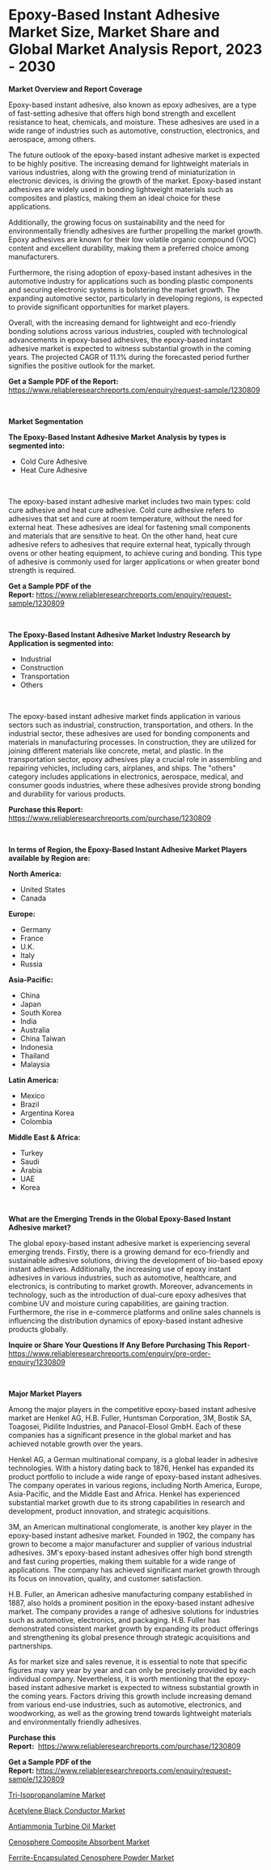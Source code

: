 <p><h1>Epoxy-Based Instant Adhesive Market Size, Market Share and Global Market Analysis Report, 2023 - 2030</h1></p><p><strong>Market Overview and Report Coverage</strong></p>
<p><p>Epoxy-based instant adhesive, also known as epoxy adhesives, are a type of fast-setting adhesive that offers high bond strength and excellent resistance to heat, chemicals, and moisture. These adhesives are used in a wide range of industries such as automotive, construction, electronics, and aerospace, among others.</p><p>The future outlook of the epoxy-based instant adhesive market is expected to be highly positive. The increasing demand for lightweight materials in various industries, along with the growing trend of miniaturization in electronic devices, is driving the growth of the market. Epoxy-based instant adhesives are widely used in bonding lightweight materials such as composites and plastics, making them an ideal choice for these applications.</p><p>Additionally, the growing focus on sustainability and the need for environmentally friendly adhesives are further propelling the market growth. Epoxy adhesives are known for their low volatile organic compound (VOC) content and excellent durability, making them a preferred choice among manufacturers.</p><p>Furthermore, the rising adoption of epoxy-based instant adhesives in the automotive industry for applications such as bonding plastic components and securing electronic systems is bolstering the market growth. The expanding automotive sector, particularly in developing regions, is expected to provide significant opportunities for market players.</p><p>Overall, with the increasing demand for lightweight and eco-friendly bonding solutions across various industries, coupled with technological advancements in epoxy-based adhesives, the epoxy-based instant adhesive market is expected to witness substantial growth in the coming years. The projected CAGR of 11.1% during the forecasted period further signifies the positive outlook for the market.</p></p>
<p><strong>Get a Sample PDF of the Report:</strong> <a href="https://www.reliableresearchreports.com/enquiry/request-sample/1230809">https://www.reliableresearchreports.com/enquiry/request-sample/1230809</a></p>
<p>&nbsp;</p>
<p><strong>Market Segmentation</strong></p>
<p><strong>The Epoxy-Based Instant Adhesive Market Analysis by types is segmented into:</strong></p>
<p><ul><li>Cold Cure Adhesive</li><li>Heat Cure Adhesive</li></ul></p>
<p>&nbsp;</p>
<p><p>The epoxy-based instant adhesive market includes two main types: cold cure adhesive and heat cure adhesive. Cold cure adhesive refers to adhesives that set and cure at room temperature, without the need for external heat. These adhesives are ideal for fastening small components and materials that are sensitive to heat. On the other hand, heat cure adhesive refers to adhesives that require external heat, typically through ovens or other heating equipment, to achieve curing and bonding. This type of adhesive is commonly used for larger applications or when greater bond strength is required.</p></p>
<p><strong>Get a Sample PDF of the Report:</strong>&nbsp;<a href="https://www.reliableresearchreports.com/enquiry/request-sample/1230809">https://www.reliableresearchreports.com/enquiry/request-sample/1230809</a></p>
<p>&nbsp;</p>
<p><strong>The Epoxy-Based Instant Adhesive Market Industry Research by Application is segmented into:</strong></p>
<p><ul><li>Industrial</li><li>Construction</li><li>Transportation</li><li>Others</li></ul></p>
<p>&nbsp;</p>
<p><p>The epoxy-based instant adhesive market finds application in various sectors such as industrial, construction, transportation, and others. In the industrial sector, these adhesives are used for bonding components and materials in manufacturing processes. In construction, they are utilized for joining different materials like concrete, metal, and plastic. In the transportation sector, epoxy adhesives play a crucial role in assembling and repairing vehicles, including cars, airplanes, and ships. The "others" category includes applications in electronics, aerospace, medical, and consumer goods industries, where these adhesives provide strong bonding and durability for various products.</p></p>
<p><strong>Purchase this Report:</strong>&nbsp; <a href="https://www.reliableresearchreports.com/purchase/1230809">https://www.reliableresearchreports.com/purchase/1230809</a></p>
<p>&nbsp;</p>
<p><strong>In terms of Region, the Epoxy-Based Instant Adhesive Market Players available by Region are:</strong></p>
<p>
    <p> <strong> North America: </strong>
        <ul>
            <li>United States</li>
            <li>Canada</li>
        </ul>
        </p> 
    <p> <strong> Europe: </strong>
        <ul>
            <li>Germany</li>
            <li>France</li>
            <li>U.K.</li>
            <li>Italy</li>
            <li>Russia</li>
        </ul>
        </p> 
    <p> <strong> Asia-Pacific: </strong>
        <ul>
            <li>China</li>
            <li>Japan</li>
            <li>South Korea</li>
            <li>India</li>
            <li>Australia</li>
            <li>China Taiwan</li>
            <li>Indonesia</li>
            <li>Thailand</li>
            <li>Malaysia</li>
        </ul>
        </p> 
    <p> <strong> Latin America: </strong>
        <ul>
            <li>Mexico</li>
            <li>Brazil</li>
            <li>Argentina Korea</li>
            <li>Colombia</li>
        </ul>
        </p> 
    <p> <strong> Middle East & Africa: </strong>
        <ul>
            <li>Turkey</li>
            <li>Saudi</li>
            <li>Arabia</li>
            <li>UAE</li>
            <li>Korea</li>
        </ul>
    </p>
    </p>
<p>&nbsp;</p>
<p><strong>What are the Emerging Trends in the Global Epoxy-Based Instant Adhesive market?</strong></p>
<p><p>The global epoxy-based instant adhesive market is experiencing several emerging trends. Firstly, there is a growing demand for eco-friendly and sustainable adhesive solutions, driving the development of bio-based epoxy instant adhesives. Additionally, the increasing use of epoxy instant adhesives in various industries, such as automotive, healthcare, and electronics, is contributing to market growth. Moreover, advancements in technology, such as the introduction of dual-cure epoxy adhesives that combine UV and moisture curing capabilities, are gaining traction. Furthermore, the rise in e-commerce platforms and online sales channels is influencing the distribution dynamics of epoxy-based instant adhesive products globally.</p></p>
<p><strong>Inquire or Share Your Questions If Any Before Purchasing This Report</strong>- <a href="https://www.reliableresearchreports.com/enquiry/pre-order-enquiry/1230809">https://www.reliableresearchreports.com/enquiry/pre-order-enquiry/1230809</a></p>
<p>&nbsp;</p>
<p><strong>Major Market Players</strong></p>
<p><p>Among the major players in the competitive epoxy-based instant adhesive market are Henkel AG, H.B. Fuller, Huntsman Corporation, 3M, Bostik SA, Toagosei, Pidilite Industries, and Panacol-Elosol GmbH. Each of these companies has a significant presence in the global market and has achieved notable growth over the years.</p><p>Henkel AG, a German multinational company, is a global leader in adhesive technologies. With a history dating back to 1876, Henkel has expanded its product portfolio to include a wide range of epoxy-based instant adhesives. The company operates in various regions, including North America, Europe, Asia-Pacific, and the Middle East and Africa. Henkel has experienced substantial market growth due to its strong capabilities in research and development, product innovation, and strategic acquisitions.</p><p>3M, an American multinational conglomerate, is another key player in the epoxy-based instant adhesive market. Founded in 1902, the company has grown to become a major manufacturer and supplier of various industrial adhesives. 3M's epoxy-based instant adhesives offer high bond strength and fast curing properties, making them suitable for a wide range of applications. The company has achieved significant market growth through its focus on innovation, quality, and customer satisfaction.</p><p>H.B. Fuller, an American adhesive manufacturing company established in 1887, also holds a prominent position in the epoxy-based instant adhesive market. The company provides a range of adhesive solutions for industries such as automotive, electronics, and packaging. H.B. Fuller has demonstrated consistent market growth by expanding its product offerings and strengthening its global presence through strategic acquisitions and partnerships.</p><p>As for market size and sales revenue, it is essential to note that specific figures may vary year by year and can only be precisely provided by each individual company. Nevertheless, it is worth mentioning that the epoxy-based instant adhesive market is expected to witness substantial growth in the coming years. Factors driving this growth include increasing demand from various end-use industries, such as automotive, electronics, and woodworking, as well as the growing trend towards lightweight materials and environmentally friendly adhesives.</p></p>
<p><strong>Purchase this Report:</strong>&nbsp;&nbsp;<a href="https://www.reliableresearchreports.com/purchase/1230809">https://www.reliableresearchreports.com/purchase/1230809</a></p>
<p></p>
<p><strong>Get a Sample PDF of the Report:</strong>&nbsp;<a href="https://www.reliableresearchreports.com/enquiry/request-sample/1230809">https://www.reliableresearchreports.com/enquiry/request-sample/1230809</a></p>
<p><p><a href="https://github.com/gdfhhhj/Market-Research-Report-List-2/blob/main/tri-isopropanolamine-market.md">Tri-Isopropanolamine Market</a></p><p><a href="https://github.com/luckyshygirl/Market-Research-Report-List-2/blob/main/acetylene-black-conductor-market.md">Acetylene Black Conductor Market</a></p><p><a href="https://github.com/gulaimolin/Market-Research-Report-List-1/blob/main/antiammonia-turbine-oil-market.md">Antiammonia Turbine Oil Market</a></p><p><a href="https://github.com/grishafomin4852/Market-Research-Report-List-1/blob/main/cenosphere-composite-absorbent-market.md">Cenosphere Composite Absorbent Market</a></p><p><a href="https://github.com/ruslanpoljakovrd177/Market-Research-Report-List-1/blob/main/ferrite-encapsulated-cenosphere-powder-market.md">Ferrite-Encapsulated Cenosphere Powder Market</a></p></p>